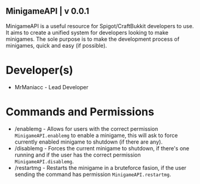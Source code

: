 ## MinigameAPI | v 0.0.1


MinigameAPI is a useful resource for Spigot/CraftBukkit developers to use. It aims to create a unified system for developers looking to make minigames.
The sole purpose is to make the development process of minigames, quick and easy (if possible).


# Developer(s)

* MrManiacc - Lead Developer


# Commands and Permissions
* /enablemg <Minigame name> - Allows for users with the correct permission ```MinigameAPI.enablemg``` to enable a minigame, this will ask to force currently enabled minigame to shutdown (if there are any).
* /disablemg - Forces the current minigame to shutdown, if there's one running and if the user has the correct permission ```MinigameAPI.disablemg```.
* /restartmg - Restarts the minigame in a bruteforce fasion, if the user sending the command has permission ```MinigameAPI.restartmg```.
